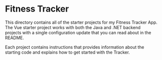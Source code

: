 # Fitness Tracker

This directory contains all of the starter projects for my Fitness Tracker App. The Vue starter project works with both the Java and .NET backend projects with a single configuration update that you can read about in the README.

Each project contains instructions that provides information about the starting code and explains how to get started with the Tracker.
